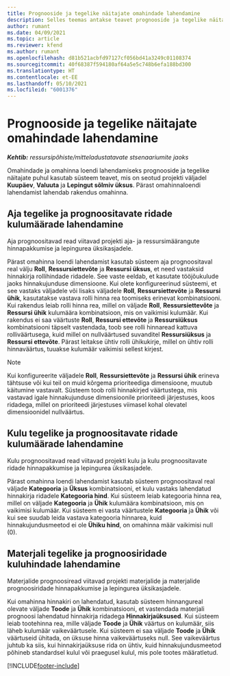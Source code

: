 ```yaml
---
title: Prognooside ja tegelike näitajate omahindade lahendamine
description: Selles teemas antakse teavet prognooside ja tegelike näitajate lahendamise kohta.
author: rumant
ms.date: 04/09/2021
ms.topic: article
ms.reviewer: kfend
ms.author: rumant
ms.openlocfilehash: d81b521acbfd97127cf056bd41a3249c01108374
ms.sourcegitcommit: 40f68387f594180af64a5e5c748b6efa188bd300
ms.translationtype: HT
ms.contentlocale: et-EE
ms.lasthandoff: 05/10/2021
ms.locfileid: "6001376"
---
```

# <a name="resolving-cost-prices-for-estimates-and-actuals"></a>Prognooside ja tegelike näitajate omahindade lahendamine

_**Kehtib:** ressursipõhiste/mitteladustatavate stsenaariumite jaoks_

Omahindade ja omahinna loendi lahendamiseks prognooside ja tegelike näitajate puhul kasutab süsteem teavet, mis on seotud projekti väljadel **Kuupäev**, **Valuuta** ja **Lepingut sõlmiv üksus**. Pärast omahinnaloendi lahendamist lahendab rakendus omahinna.

## <a name="resolving-cost-rates-on-actual-and-estimate-lines-for-time"></a>Aja tegelike ja prognoositavate ridade kulumäärade lahendamine

Aja prognoositavad read viitavad projekti aja- ja ressursimäärangute hinnapakkumise ja lepingurea üksikasjadele.

Pärast omahinna loendi lahendamist kasutab süsteem aja prognoositaval real välju **Roll**,  **Ressursiettevõte** ja **Ressursi üksus**, et need vastaksid hinnakirja rollihindade ridadele. See vaste eeldab, et kasutate tööjõukulude jaoks hinnakujunduse dimensioone. Kui olete konfigureerinud süsteemi, et see vastaks väljadele või lisaks väljadele **Roll**, **Ressursiettevõte** ja **Ressursi ühik**, kasutatakse vastava rolli hinna rea toomiseks erinevat kombinatsiooni. Kui rakendus leiab rolli hinna rea, millel on väljade **Roll**, **Ressursiettevõte** ja **Ressursi ühik** kulumäära kombinatsioon, mis on vaikimisi kulumäär. Kui rakendus ei saa väärtuste **Roll**, **Ressursi ettevõte** ja **Ressursiüksus** kombinatsiooni täpselt vastendada, toob see rolli hinnaread kattuva rolliväärtusega, kuid millel on nullväärtused suvanditel **Ressursiüksus** ja **Ressursi ettevõte**. Pärast leitakse ühtiv rolli ühikukirje, millel on ühtiv rolli hinnaväärtus, tuuakse kulumäär vaikimisi sellest kirjest. 

> [!NOTE]
> Kui konfigureerite väljadele **Roll**, **Ressursiettevõte** ja **Ressursi ühik** erineva tähtsuse või kui teil on muid kõrgema prioriteediga dimensioone, muutub käitumine vastavalt. Süsteem toob rolli hinnakirjed väärtustega, mis vastavad igale hinnakujunduse dimensioonile prioriteedi järjestuses, koos ridadega, millel on prioriteedi järjestuses viimasel kohal olevatel dimensioonidel nullväärtus.

## <a name="resolving-cost-rates-on-actual-and-estimate-lines-for-expense"></a>Kulu tegelike ja prognoositavate ridade kulumäärade lahendamine

Kulu prognoositavad read viitavad projekti kulu ja kulu prognoositavate ridade hinnapakkumise ja lepingurea üksikasjadele.

Pärast omahinna loendi lahendamist kasutab süsteem prognoositaval real väljade **Kategooria** ja **Üksus** kombinatsiooni, et kulu vastaks lahendatud hinnakirja ridadele **Kategooria hind**. Kui süsteem leiab kategooria hinna rea, millel on väljade **Kategooria** ja **Ühik** kulumäära kombinatsioon, mis on vaikimisi kulumäär. Kui süsteem ei vasta väärtustele **Kategooria** ja **Ühik** või kui see suudab leida vastava kategooria hinnarea, kuid hinnakujundusmeetod ei ole **Ühiku hind**, on omahinna määr vaikimisi null (0).

## <a name="resolving-cost-rates-on-actual-and-estimate-lines-for-material"></a>Materjali tegelike ja prognoosiridade kuluhindade lahendamine

Materjalide prognoosiread viitavad projekti materjalide ja materjalide prognoosiridade hinnapakkumise ja lepingurea üksikasjadele.

Kui omahinna hinnakiri on lahendatud, kasutab süsteem hinnangureal olevate väljade **Toode** ja **Ühik** kombinatsiooni, et vastendada materjali prognoosi lahendatud hinnakirja ridadega **Hinnakirjaüksused**. Kui süsteem leiab tootehinna rea, mille väljade **Toode** ja **Ühik** väärtus on kulumäär, siis läheb kulumäär vaikeväärtusele. Kui süsteem ei saa väljade **Toode** ja **Ühik** väärtuseid ühitada, on üksuse hinna vaikeväärtuseks null. See vaikeväärtus juhtub ka siis, kui hinnakirjaüksuse rida on ühtiv, kuid hinnakujundusmeetod põhineb standardsel kulul või praegusel kulul, mis pole tootes määratletud.

[!INCLUDE[footer-include](../includes/footer-banner.md)]
